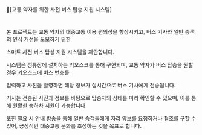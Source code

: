 🚌[교통 약자를 위한 사전 버스 탑승 지원 시스템]
#

본 프로젝트는 교통 약자의 대중교통 이용 편의성을 향상시키고, 버스 기사와 일반 승객의 인식 개선을 도모하기 위한

스마트 사전 버스 탑성 지원 시스템을 제안합니다.

시스템은 정류장에 설치하는 키오스크를 통해 구현되며, 교통 약자가 버스 탑승을 원할 경우 키오스크에 버스 번호를

입력하고 사진을 촬영하면 해당 정보가 실시간으로 버스 기사에게 전송됩니다.

기사는 전송된 사진과 정보를 바탕으로 탑승자의 상태를 미리 확인할 수 있으며, 이를 통해 원활한 승하차 지원이 가능합니다.

또한 필요 시 안내 방송을 통해 일반 승객들에게 자리 양보를 요청하거나 협조를 구할 수 있어, 긍정적인 대중교통 문화를 조성하는 것을 목표로 합니다.
